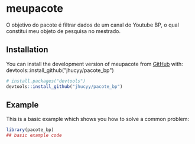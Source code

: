 
# meupacote

<!-- badges: start -->
<!-- badges: end -->

O objetivo do pacote é filtrar dados de um canal do Youtube BP, o qual constitui meu objeto de pesquisa no mestrado.

## Installation

You can install the development version of meupacote from [GitHub](https://github.com/jhucyy) with: devtools::install_github("jhucyy/pacote_bp")

``` r
# install.packages("devtools")
devtools::install_github("jhucyy/pacote_bp")
```

## Example

This is a basic example which shows you how to solve a common problem:

``` r
library(pacote_bp)
## basic example code
```

